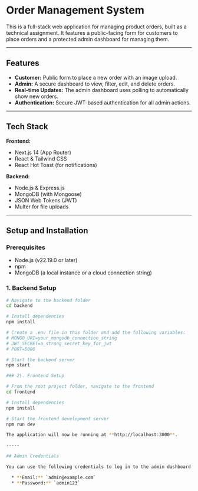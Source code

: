 # Order Management System

This is a full-stack web application for managing product orders, built as a technical assignment. It features a public-facing form for customers to place orders and a protected admin dashboard for managing them.

---

## Features

* **Customer:** Public form to place a new order with an image upload.
* **Admin:** A secure dashboard to view, filter, edit, and delete orders.
* **Real-time Updates:** The admin dashboard uses polling to automatically show new orders.
* **Authentication:** Secure JWT-based authentication for all admin actions.

---

## Tech Stack

**Frontend:**
* Next.js 14 (App Router)
* React & Tailwind CSS
* React Hot Toast (for notifications)

**Backend:**
* Node.js & Express.js
* MongoDB (with Mongoose)
* JSON Web Tokens (JWT)
* Multer for file uploads

---

## Setup and Installation

### Prerequisites
* Node.js (v22.19.0 or later)
* npm
* MongoDB (a local instance or a cloud connection string)

### 1. Backend Setup

```bash
# Navigate to the backend folder
cd backend

# Install dependencies
npm install

# Create a .env file in this folder and add the following variables:
# MONGO_URI=your_mongodb_connection_string
# JWT_SECRET=a_strong_secret_key_for_jwt
# PORT=5000

# Start the backend server
npm start

### 2\. Frontend Setup

# From the root project folder, navigate to the frontend
cd frontend

# Install dependencies
npm install

# Start the frontend development server
npm run dev

The application will now be running at **http://localhost:3000**.

-----

## Admin Credentials

You can use the following credentials to log in to the admin dashboard at `http://localhost:3000/admin/login`:

  * **Email:** `admin@example.com`
  * **Password:** `admin123`
